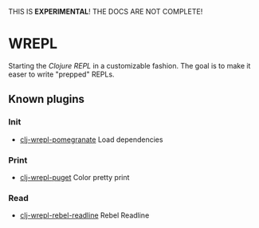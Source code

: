 THIS IS **EXPERIMENTAL**!  THE DOCS ARE NOT COMPLETE!

# WREPL

Starting the *Clojure REPL* in a customizable fashion.  The goal is to make it
easer to write "prepped" REPLs.


## Known plugins

### Init

- [clj-wrepl-pomegranate](https://github.com/christoph-frick/clj-wrepl-pomegranate) Load dependencies

### Print

- [clj-wrepl-puget](https://github.com/christoph-frick/clj-wrepl-puget) Color pretty print

### Read

- [clj-wrepl-rebel-readline](https://github.com/christoph-frick/clj-wrepl-rebel-readline) Rebel Readline
